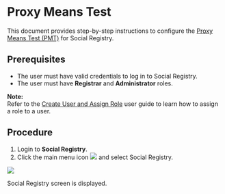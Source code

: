 # Proxy Means Test

This document provides step-by-step instructions to configure the [Proxy Means Test (PMT)](https://docs.openg2p.org/pbms/functionality/eligibility/proxy-means-test) for Social Registry.

## Prerequisites

- The user must have valid credentials to log in to Social Registry.
- The user must have **Registrar** and **Administrator** roles.

**Note:**  
Refer to the [Create User and Assign Role](https://docs.openg2p.org/pbms/functionality/administration/role-based-access-control/user-guides/assign-roles-to-users) user guide to learn how to assign a role to a user.

## Procedure

1. Login to **Social Registry**.
2. Click the main menu icon ![](https://github.com/user-attachments/assets/5f2a8223-5f1f-4988-a4c9-54b2ae1bf127) and select Social Registry.

![](https://github.com/user-attachments/assets/a39aba33-2a7d-42d7-9574-77396738caaa)

Social Registry screen is displayed.
